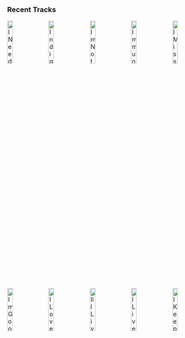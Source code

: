 ### Recent Tracks
[<img src='https://lastfm.freetls.fastly.net/i/u/300x300/3e4c9566504820c8f80638c8690e096e.png' width='16%' height='16%' alt='I Need a Teacher'>](https://www.last.fm/music/hiss%2bgolden%2bmessenger/_/i%2bneed%2ba%2bteacher)&nbsp;&nbsp;&nbsp;&nbsp;[<img src='https://lastfm.freetls.fastly.net/i/u/300x300/d027c83d358148e5c82342c65a5baf2e.png' width='16%' height='16%' alt='Indigo Puff'>](https://www.last.fm/music/sundara%2bkarma/_/indigo%2bpuff)&nbsp;&nbsp;&nbsp;&nbsp;[<img src='https://lastfm.freetls.fastly.net/i/u/300x300/fd05f9348b56438ec31fab8409f7fa34.png' width='16%' height='16%' alt='Im Nothing Without You'>](https://www.last.fm/music/dylan%2bgardner/_/i%2527m%2bnothing%2bwithout%2byou)&nbsp;&nbsp;&nbsp;&nbsp;[<img src='https://lastfm.freetls.fastly.net/i/u/300x300/96f25f5bc48e0f20dbb97edd983af553.png' width='16%' height='16%' alt='Immune'>](https://www.last.fm/music/jensen%2bmcrae/_/immune)&nbsp;&nbsp;&nbsp;&nbsp;[<img src='https://lastfm.freetls.fastly.net/i/u/300x300/21c06b1974a0b3be571fa392815b0ed9.png' width='16%' height='16%' alt='I Miss You'>](https://www.last.fm/music/embody/_/i%2bmiss%2byou)&nbsp;&nbsp;&nbsp;&nbsp;<br>[<img src='https://lastfm.freetls.fastly.net/i/u/300x300/3b3c22493b2d0cccaba6814be80123ee.png' width='16%' height='16%' alt='Im Good'>](https://www.last.fm/music/the%2bmowgli%2527s/_/i%2527m%2bgood)&nbsp;&nbsp;&nbsp;&nbsp;[<img src='https://lastfm.freetls.fastly.net/i/u/300x300/635c844d26acc4452f214b6780c78de1.png' width='16%' height='16%' alt='I Love Yous'>](https://www.last.fm/music/hailee%2bsteinfeld/_/i%2blove%2byou%2527s)&nbsp;&nbsp;&nbsp;&nbsp;[<img src='https://lastfm.freetls.fastly.net/i/u/300x300/cdd4af876bc3b037094ccd58a1b3d91d.png' width='16%' height='16%' alt='Ill Live On'>](https://www.last.fm/music/swanky%2btunes/_/i%2527ll%2blive%2bon)&nbsp;&nbsp;&nbsp;&nbsp;[<img src='https://lastfm.freetls.fastly.net/i/u/300x300/a6db79e1b3744e1a8e871cb913554258.png' width='16%' height='16%' alt='I Lived'>](https://www.last.fm/music/onerepublic/_/i%2blived)&nbsp;&nbsp;&nbsp;&nbsp;[<img src='https://lastfm.freetls.fastly.net/i/u/300x300/05d75f4bf514096b752ccf7bc956fa05.png' width='16%' height='16%' alt='I Keep Forgettin (Every Time Youre Near)'>](https://www.last.fm/music/michael%2bmcdonald/_/i%2bkeep%2bforgettin%2527%2b%2528every%2btime%2byou%2527re%2bnear%2529)&nbsp;&nbsp;&nbsp;&nbsp;<br>